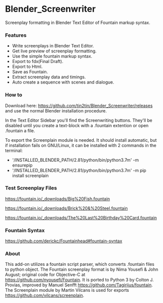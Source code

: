 # Blender_Screenwriter
Screenplay formatting in Blender Text Editor of Fountain markup syntax.  

### Features

- Write screenplays in Blender Text Editor.
- Get live preview of screenplay formatting.
- Use the simple fountain markup syntax.
- Export to fdx(Final Draft).
- Export to Html.
- Save as Fountain.
- Extract screenplay data and timings.
- Auto create a sequence with scenes and dialogue. 

### How to

Download here: https://github.com/tin2tin/Blender_Screenwriter/releases and use the normal Blender installation procedure.

In the Text Editor Sidebar you'll find the Screenwriting buttons. They'll be disabled until you create a text-block with a .fountain extention or open .fountain a file. 

To export the Screenplain module is needed. It should install automatic, but if installation fails on GNU/Linux, it can be installed with 2 commands in the terminal:
* '/INSTALLED_BLENDER_PATH/2.81/python/bin/python3.7m' -m ensurepip
* '/INSTALLED_BLENDER_PATH/2.81/python/bin/python3.7m' -m pip install screenplain

### Test Screenplay Files
https://fountain.io/_downloads/Big%20Fish.fountain

https://fountain.io/_downloads/Brick%20&%20Steel.fountain

https://fountain.io/_downloads/The%20Last%20Birthday%20Card.fountain

### Fountain Syntax
https://github.com/derickc/Fountainhead#fountain-syntax

### About

This add-on utilizes a fountain script parser, which converts .fountain files to python object. The Fountain screenplay format is by Nima Yousefi & John August; original code for Objective-C at https://github.com/nyousefi/Fountain. It is ported to Python 3 by Colton J. Provias, improved by Manuel Senfft https://github.com/Tagirijus/fountain. The Screenplain module by Martin Vilcans is used for exports https://github.com/vilcans/screenplain. 
